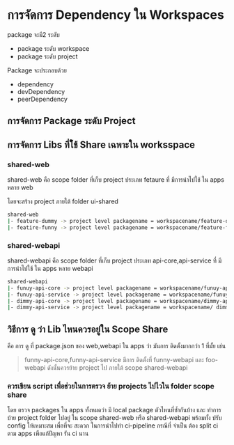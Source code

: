 # การจัดการ Dependency ใน Workspaces

package จะมี2 ระดับ
- package ระดับ workspace
- package ระดับ project


Package จะประกอบด้วย
- dependency
- devDependency
- peerDependency



## การจัดการ Package ระดับ Project


## การจัดการ Libs ที่ใ้ช้ Share เฉพาะใน worksspace

###  shared-web
shared-web คือ scope folder ที่เก็บ project ประเภท fetaure ที่ มีการนำไปใช้ ใน apps หลาย web

โดยจะสร้าง project ภายใต้ folder ui-shared 
```bash
shared-web
|- feature-dummy -> project level packagename = workspacename/feature-dummy
|- featire-funny -> project level packagename = workspacename/feature-funny
```

### shared-webapi
shared-webapi คือ scope folder ที่เก็บ project ประเภท api-core,api-service ที่ มีการนำไปใช้ ใน apps หลาย webapi
```bash
shared-webapi
|- funuy-api-core -> project level packagename = workspacename/funuy-api-core
|- funuy-api-service -> project level packagename = workspacename/funuy-api-service
|- dimmy-api-core -> project level packagename = workspacename/dimmy-api-core
|- dimmy-api-service -> project level packagename = workspacename/ dimmy-api-service
```

## วิธีการ ดู ว่า Lib ไหนควรอยู่ใน Scope Share
คือ การ ดู ที่ package.json ของ web,webapi ใน apps ว่า มันการ ติดตั้งมากกว่า 1 ที่มั้ย เช่น 
> funny-api-core,funny-api-service มีการ ติดตั้งที่ funny-webapi และ foo-webapi ดังนั้นควรย้าย project ไป ภายใต้ scope shared-webapi 

### ควรเขียน script เพื่อช่วยในการตรวจ ย้าย projects ไปไวใน folder scope share 
โดย ตรวจ packages ใน apps  ทั้งหมดว่า มี local package ตัวไหนที่ซ้ำกันบ้าง และ ทำการบ้าย project folder ไปอยู่ ใน scope shared-web หรือ shared-webapi พร้อมทั้ง ปรับ config ให้เหมาะสม เพื่อที่จะ สะดวก ในการนำไปทำ ci-pipeline กรณีที่ จำเป็น ต้อง split ci ตาม apps เพือแก้ปัญหา  รัน ci นาน